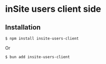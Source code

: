 # inSite users client side

## Installation

```sh
$ npm install insite-users-client
```

Or

```sh
$ bun add insite-users-client
```
